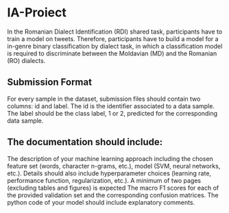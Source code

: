 # IA-Proiect

In the Romanian Dialect Identification (RDI) shared task, participants have to train a model on tweets. Therefore, participants have to build a model for a in-genre binary 
classification by dialect task, in which a classification model is required to discriminate between the Moldavian (MD) and the Romanian (RO) dialects.

<h2>Submission Format</h2>
For every sample in the dataset, submission files should contain two columns: id and label. The id is the identifier associated to a data sample. The label should be the class 
label, 1 or 2, predicted for the corresponding data sample.

<h2>The documentation should include:</h2>

The description of your machine learning approach including the chosen feature set (words, character n-grams, etc.), model (SVM, neural networks, etc.). Details should also 
include hyperparameter choices (learning rate, performance function, regularization, etc.). A minimum of two pages (excluding tables and figures) is expected
The macro F1 scores for each of the provided validation set and the corresponding confusion matrices.
The python code of your model should include explanatory comments.

